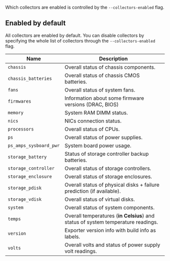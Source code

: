 Which collectors are enabled is controlled by the `--collectors-enabled` flag.

## Enabled by default

All collectors are enabled by default. You can disable collectors by specifying the whole list of collectors through the `--collectors-enabled` flag.

| Name                   | Description                                                                      |
| ---------------------- | -------------------------------------------------------------------------------- |
| `chassis`              | Overall status of chassis components.                                            |
| `chassis_batteries`    | Overall status of chassis CMOS batteries.                                        |
| `fans`                 | Overall status of system fans.                                                   |
| `firmwares`            | Information about some firmware versions (DRAC, BIOS)                            |
| `memory`               | System RAM DIMM status.                                                          |
| `nics`                 | NICs connection status.                                                          |
| `processors`           | Overall status of CPUs.                                                          |
| `ps`                   | Overall status of power supplies.                                                |
| `ps_amps_sysboard_pwr` | System board power usage.                                                        |
| `storage_battery`      | Status of storage controller backup batteries.                                   |
| `storage_controller`   | Overall status of storage controllers.                                           |
| `storage_enclosure`    | Overall status of storage enclosures.                                            |
| `storage_pdisk`        | Overall status of physical disks + failure prediction (if available).            |
| `storage_vdisk`        | Overall status of virtual disks.                                                 |
| `system`               | Overall status of system components.                                             |
| `temps`                | Overall temperatures (**in Celsius**) and status of system temperature readings. |
| `version`              | Exporter version info with build info as labels.                                 |
| `volts`                | Overall volts and status of power supply volt readings.                          |
